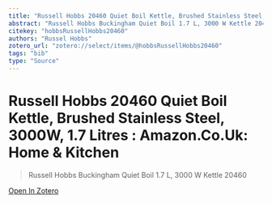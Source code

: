 ```yaml
---
title: "Russell Hobbs 20460 Quiet Boil Kettle, Brushed Stainless Steel, 3000W, 1.7 Litres : Amazon.Co.Uk: Home & Kitchen"
abstract: "Russell Hobbs Buckingham Quiet Boil 1.7 L, 3000 W Kettle 20460"
citekey: "hobbsRussellHobbs20460"
authors: "Russel Hobbs"
zotero_url: "zotero://select/items/@hobbsRussellHobbs20460"
tags: "bib"
type: "Source"
---
```


# Russell Hobbs 20460 Quiet Boil Kettle, Brushed Stainless Steel, 3000W, 1.7 Litres : Amazon.Co.Uk: Home & Kitchen 
> Russell Hobbs Buckingham Quiet Boil 1.7 L, 3000 W Kettle 20460

[Open In Zotero](zotero://select/items/@hobbsRussellHobbs20460)